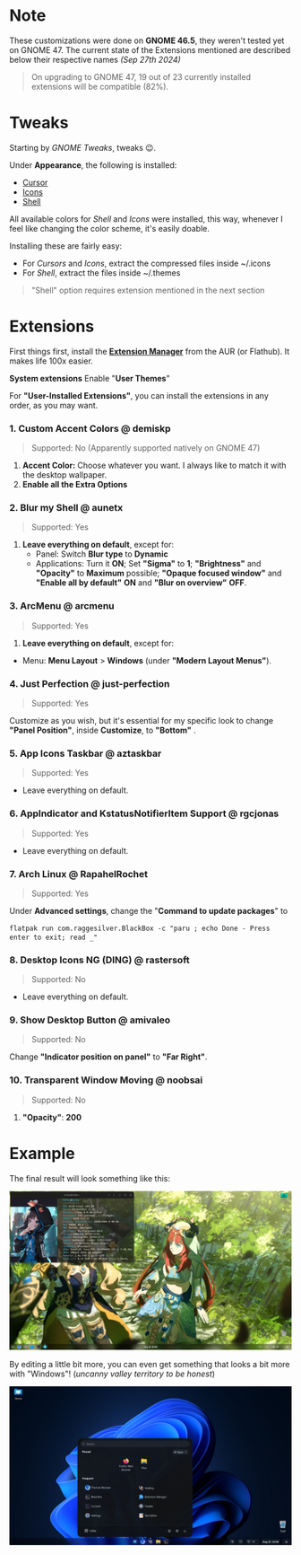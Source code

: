 # Note
These customizations were done on **GNOME 46.5**, they weren't tested yet on GNOME 47.
The current state of the Extensions mentioned are described below their respective names *(Sep 27th 2024)*

> On upgrading to GNOME 47, 19 out of 23 currently installed extensions will be compatible (82%).
> 
# Tweaks
Starting by *GNOME Tweaks*, tweaks :wink:.

Under **Appearance**, the following is installed:

 - [Cursor](https://www.gnome-look.org/p/1503665)
- [Icons](https://www.gnome-look.org/p/1256209/)
- [Shell](https://www.gnome-look.org/p/1977647)

All available colors for *Shell* and *Icons* were installed, this way, whenever I feel like changing the color scheme, it's easily doable.

Installing these are fairly easy:

 - For *Cursors* and *Icons*, extract the compressed files inside ~/.icons
 - For *Shell*, extract the files inside ~/.themes
 
 >"Shell" option requires extension mentioned in the next section 

# Extensions
First things first, install the **[Extension Manager](https://aur.archlinux.org/packages/extension-manager)** from the AUR (or Flathub). It makes life 100x easier.

**System extensions**
Enable "**User Themes**"

For **"User-Installed Extensions"**, you can install the extensions in any order, as you may want.

 ### 1. Custom Accent Colors @ demiskp
 > Supported: No
 (Apparently supported natively on GNOME 47)
 

 1. **Accent Color:** Choose whatever you want. I always like to match it with the desktop wallpaper.
 2. **Enable all the Extra Options**

### 2. Blur my Shell @ aunetx
 > Supported: Yes


 1. **Leave everything on default**, except for:
	 -  Panel: Switch **Blur type** to **Dynamic** 
	 - Applications: Turn it **ON**; Set **"Sigma"** to **1**; **"Brightness"** and **"Opacity"** to **Maximum** possible; **"Opaque focused window"** and **"Enable all by default"** **ON** and **"Blur on overview"** **OFF**.

### 3. ArcMenu @ arcmenu
 > Supported: Yes


 1. **Leave everything on default**, except for:
 -  Menu: **Menu Layout** > **Windows** (under **"Modern Layout Menus"**).

### 4. Just Perfection @ just-perfection
> Supported: Yes

Customize as you wish, but it's essential for my specific look to change **"Panel Position"**, inside **Customize**, to **"Bottom"**  .

### 5. App Icons Taskbar @ aztaskbar
 > Supported: Yes


 - Leave everything on default.

### 6. AppIndicator and KstatusNotifierItem Support @ rgcjonas
 > Supported: Yes

 - Leave everything on default.

### 7. Arch Linux @ RapahelRochet
> Supported: Yes

Under **Advanced settings**, change the "**Command to update packages**" to

    flatpak run com.raggesilver.BlackBox -c "paru ; echo Done - Press enter to exit; read _" 

### 8. Desktop Icons NG (DING) @ rastersoft
 > Supported: No


 - Leave everything on default.
 
### 9. Show Desktop Button @ amivaleo
 > Supported: No


Change **"Indicator position on panel"** to **"Far Right"**.

### 10. Transparent Window Moving @ noobsai
 > Supported: No


 1. **"Opacity"**: **200**

# Example

The final result will look something like this:

![same from the main page](https://raw.githubusercontent.com/FelpohDutra/sysetup/main/images/gnome-my-first-rice-ever-v1.webp)

By editing a little bit more, you can even get something that looks a bit more with "Windows"! (*uncanny valley territory to be honest*)

![what](https://github.com/FelpohDutra/sysetup/blob/main/images/Screenshot-from-2024-08-25-16-48-32.png?raw=true)
